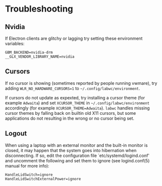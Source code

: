 # Troubleshooting

## Nvidia

If Electron clients are glitchy or lagging try setting these environment
variables:

```
GBM_BACKEND=nvidia-drm
__GLX_VENDOR_LIBRARY_NAME=nvidia
```

## Cursors

If no cursor is showing (sometimes reported by people running vwmare), try
adding `WLR_NO_HARDWARE_CURSORS=1` to `~/.config/labwc/environment`.

If cursors do not update as expexted, try installing a cursor theme (for
example `Adwaita`) and set `XCURSOR_THEME` in `~/.config/labwc/environment`
accordingly (for example `XCURSOR_THEME=Adwaita`).  `labwc` handles missing
cursor themes by falling back on builtin old X11 cursors, but some applications
do not resulting in the wrong or no cursor being set.

## Logout

When using a laptop with an external monitor and the built-in monitor is closed,
it may happen that the system goes into hibernation when disconnecting.
If so, edit the configuration file `etc/systemd/logind.conf' and uncomment
the following and set them to ignore (see logind.conf(5) manual for more info):

```
HandleLidSwitch=ignore
HandleLidSwitchExternalPower=ignore
```
